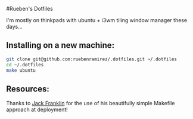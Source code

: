 #Rueben's Dotfiles

I'm mostly on thinkpads with ubuntu + i3wm tiling window manager these days...

Installing on a new machine:
----------------------------

```bash
git clone git@github.com:ruebenramirez/.dotfiles.git ~/.dotfiles
cd ~/.dotfiles
make ubuntu
```

Resources:
----------

Thanks to [Jack Franklin](https://github.com/jackfranklin/dotfiles) for the use of his beautifully simple Makefile approach at deployment!

